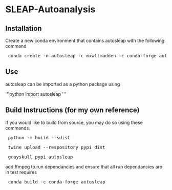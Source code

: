 # SLEAP-Autoanalysis
 
## Installation

Create a new conda environment that contains autosleap with the following command

<pre> conda create -n autosleap -c mxwllmadden -c conda-forge autosleap </pre>

 ## Use

 autosleap can be imported as a python package using

 '''python
 import autosleap
 '''
 
## Build Instructions (for my own reference)

If you would like to build from source, you may do so using these commands.

<pre> python -m build --sdist </pre>

<pre> twine upload --respository pypi dist </pre>

<pre> grayskull pypi autosleap </pre>

add ffmpeg to run dependancies and ensure that all run dependancies are in test requires

<pre> conda build -c conda-forge autosleap </pre>
